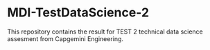 # MDI-TestDataScience-2
This repository contains the result for TEST 2 technical data science assesment from Capgemini Engineering.
